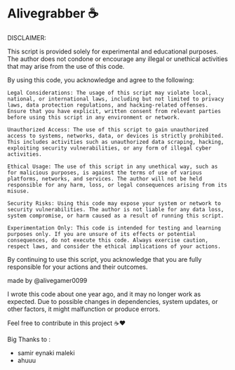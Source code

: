 
# Alivegrabber ☕
DISCLAIMER:

This script is provided solely for experimental and educational purposes. The author does not condone or encourage any illegal or unethical activities that may arise from the use of this code.

By using this code, you acknowledge and agree to the following:

    Legal Considerations: The usage of this script may violate local, national, or international laws, including but not limited to privacy laws, data protection regulations, and hacking-related offenses. Ensure that you have explicit, written consent from relevant parties before using this script in any environment or network.

    Unauthorized Access: The use of this script to gain unauthorized access to systems, networks, data, or devices is strictly prohibited. This includes activities such as unauthorized data scraping, hacking, exploiting security vulnerabilities, or any form of illegal cyber activities.

    Ethical Usage: The use of this script in any unethical way, such as for malicious purposes, is against the terms of use of various platforms, networks, and services. The author will not be held responsible for any harm, loss, or legal consequences arising from its misuse.

    Security Risks: Using this code may expose your system or network to security vulnerabilities. The author is not liable for any data loss, system compromise, or harm caused as a result of running this script.

    Experimentation Only: This code is intended for testing and learning purposes only. If you are unsure of its effects or potential consequences, do not execute this code. Always exercise caution, respect laws, and consider the ethical implications of your actions.

By continuing to use this script, you acknowledge that you are fully responsible for your actions and their outcomes.

made by @alivegamer0099

I wrote this code about one year ago, and it may no longer work as expected. Due to possible changes in dependencies, system updates, or other factors, it might malfunction or produce errors. 

Feel free to contribute in this project ☕❤️

Big Thanks to :
- samir eynaki maleki
- ahuuu
